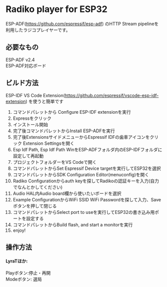 # Radiko player for ESP32  
ESP-ADF(https://github.com/espressif/esp-adf) のHTTP Stream pipelineを利用したラジコプレイヤーです。  
## 必要なもの  
ESP-ADF v2.4  
ESP-ADF対応ボード  
  
## ビルド方法  
ESP-IDF VS Code Extension(https://github.com/espressif/vscode-esp-idf-extension)  を使うと簡単です  
1. コマンドパレットから Configure ESP-IDF extensionを実行  
2. Expressをクリック  
3. インストール開始  
4. 完了後コマンドパレットからInstall ESP-ADFを実行  
5. 完了後ExtensionsサイドメニューからEspressif IDFの歯車アイコンをクリック Extension Settingsを開く
6. Esp Idf Path, Esp Idf Path WinをESP-ADFフォルダ内のESP-IDFフォルダに設定して再起動  
7. プロジェクトフォルダーをVS Codeで開く  
8. コマンドパレットからSet Espressif Device targetを実行してESP32を選択
9. コマンドパレットからSDK Configuration Editor(menuconfig)を開く 
10. Radiko Configurationからauth keyを探してRadikoの認証キーを入力(自力でなんとかしてください)  
12. Audio HAL内Audio board欄から使いたいボードを選択  
11. Example ConfigurationからWiFi SSID WiFi Passwordを探して入力、Saveボタンを押して閉じる
13. コマンドパレットからSelect port to useを実行してESP32の書き込み用ポートを設定する  
14. コマンドパレットからBuild flash, and start a monitorを実行
15. enjoy!  
  
## 操作方法  
#### LyraTほか:  
Playボタン:停止・再開  
Modeボタン: 選局  